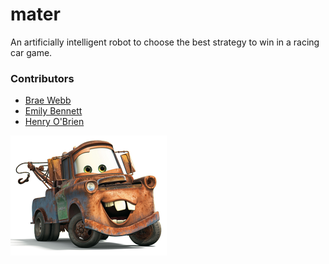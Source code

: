 # mater

An artificially intelligent robot to choose the
best strategy to win in a racing car game.

### Contributors
* [Brae Webb](https://github.com/BraeWebb)
* [Emily Bennett](https://github.com/emilyab3)
* [Henry O'Brien](https://github.com/hobrien17)

![](icon.png)